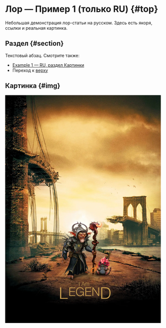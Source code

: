 # Лор — Пример 1 (только RU) {#top}

Небольшая демонстрация лор-статьи на русском. Здесь есть якоря, ссылки и реальная картинка.

## Раздел {#section}

Текстовый абзац. Смотрите также:
- [Example 1 — RU, раздел Картинки](../../articles/example_1/example_1_ru.md#images)
- Переход к [верху](#top)

## Картинка {#img}

![Легенда](images/legend.2x.png)
